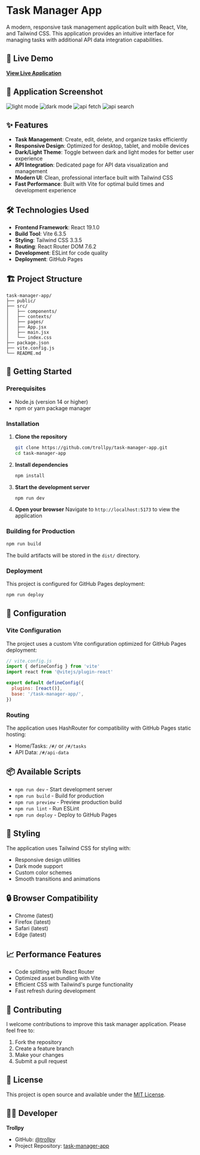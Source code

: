 # Task Manager App

A modern, responsive task management application built with React, Vite, and Tailwind CSS. This application provides an intuitive interface for managing tasks with additional API data integration capabilities.

## 🚀 Live Demo

**[View Live Application](https://trollpy.github.io/task-manager-app/)**

## 📱 Application Screenshot

![light mode](image.png)
![dark mode](image-1.png)
![api fetch](image-2.png)
![api search](image-3.png)


## ✨ Features

- **Task Management**: Create, edit, delete, and organize tasks efficiently
- **Responsive Design**: Optimized for desktop, tablet, and mobile devices
- **Dark/Light Theme**: Toggle between dark and light modes for better user experience
- **API Integration**: Dedicated page for API data visualization and management
- **Modern UI**: Clean, professional interface built with Tailwind CSS
- **Fast Performance**: Built with Vite for optimal build times and development experience

## 🛠️ Technologies Used

- **Frontend Framework**: React 19.1.0
- **Build Tool**: Vite 6.3.5
- **Styling**: Tailwind CSS 3.3.5
- **Routing**: React Router DOM 7.6.2
- **Development**: ESLint for code quality
- **Deployment**: GitHub Pages

## 🏗️ Project Structure

```
task-manager-app/
├── public/
├── src/
│   ├── components/
│   ├── contexts/
│   ├── pages/
│   ├── App.jsx
│   ├── main.jsx
│   └── index.css
├── package.json
├── vite.config.js
└── README.md
```

## 🚀 Getting Started

### Prerequisites

- Node.js (version 14 or higher)
- npm or yarn package manager

### Installation

1. **Clone the repository**
   ```bash
   git clone https://github.com/trollpy/task-manager-app.git
   cd task-manager-app
   ```

2. **Install dependencies**
   ```bash
   npm install
   ```

3. **Start the development server**
   ```bash
   npm run dev
   ```

4. **Open your browser**
   Navigate to `http://localhost:5173` to view the application

### Building for Production

```bash
npm run build
```

The build artifacts will be stored in the `dist/` directory.

### Deployment

This project is configured for GitHub Pages deployment:

```bash
npm run deploy
```

## 🔧 Configuration

### Vite Configuration

The project uses a custom Vite configuration optimized for GitHub Pages deployment:

```javascript
// vite.config.js
import { defineConfig } from 'vite'
import react from '@vitejs/plugin-react'

export default defineConfig({
  plugins: [react()],
  base: '/task-manager-app/',
})
```

### Routing

The application uses HashRouter for compatibility with GitHub Pages static hosting:

- Home/Tasks: `/#/` or `/#/tasks`
- API Data: `/#/api-data`

## 📦 Available Scripts

- `npm run dev` - Start development server
- `npm run build` - Build for production
- `npm run preview` - Preview production build
- `npm run lint` - Run ESLint
- `npm run deploy` - Deploy to GitHub Pages

## 🎨 Styling

The application uses Tailwind CSS for styling with:
- Responsive design utilities
- Dark mode support
- Custom color schemes
- Smooth transitions and animations

## 🔒 Browser Compatibility

- Chrome (latest)
- Firefox (latest)
- Safari (latest)
- Edge (latest)

## 📈 Performance Features

- Code splitting with React Router
- Optimized asset bundling with Vite
- Efficient CSS with Tailwind's purge functionality
- Fast refresh during development

## 🤝 Contributing

I welcome contributions to improve this task manager application. Please feel free to:

1. Fork the repository
2. Create a feature branch
3. Make your changes
4. Submit a pull request

## 📄 License

This project is open source and available under the [MIT License](LICENSE).

## 👨‍💻 Developer

**Trollpy**
- GitHub: [@trollpy](https://github.com/trollpy)
- Project Repository: [task-manager-app](https://github.com/trollpy/task-manager-app)
